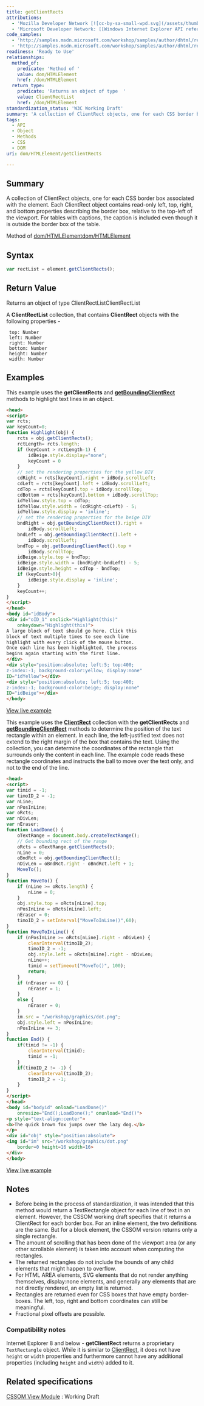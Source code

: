 ```yaml
---
title: getClientRects
attributions:
  - 'Mozilla Developer Network [![cc-by-sa-small-wpd.svg](/assets/thumb/8/8c/cc-by-sa-small-wpd.svg/120px-cc-by-sa-small-wpd.svg.png)](http://creativecommons.org/licenses/by-sa/3.0/us/): [Article](https://developer.mozilla.org/en-US/docs/DOM/element.getClientRects)'
  - 'Microsoft Developer Network: [[Windows Internet Explorer API reference](http://msdn.microsoft.com/en-us/library/ie/hh828809%28v=vs.85%29.aspx) Article]'
code_samples:
  - 'http://samples.msdn.microsoft.com/workshop/samples/author/dhtml/refs/rectselection.htm'
  - 'http://samples.msdn.microsoft.com/workshop/samples/author/dhtml/refs/rectdemo.htm'
readiness: 'Ready to Use'
relationships:
  method_of:
    predicate: 'Method of '
    value: dom/HTMLElement
    href: /dom/HTMLElement
  return_type:
    predicate: 'Returns an object of type  '
    value: ClientRectList
    href: /dom/HTMLElement
standardization_status: 'W3C Working Draft'
summary: 'A collection of ClientRect objects, one for each CSS border box associated with the element. Each ClientRect object contains read-only left, top, right, and bottom properties describing the border box, relative to the top-left of the viewport. For tables with captions, the caption is included even though it is outside the border box of the table.'
tags:
  - API
  - Object
  - Methods
  - CSS
  - DOM
uri: dom/HTMLElement/getClientRects

---
```

## <span>Summary</span>

A collection of ClientRect objects, one for each CSS border box associated with the element. Each ClientRect object contains read-only left, top, right, and bottom properties describing the border box, relative to the top-left of the viewport. For tables with captions, the caption is included even though it is outside the border box of the table.

Method of [dom/HTMLElement](/dom/HTMLElement)[dom/HTMLElement](/dom/HTMLElement)

## <span>Syntax</span>

``` js
var rectList = element.getClientRects();
```

## <span>Return Value</span>

Returns an object of type ClientRectListClientRectList

A **ClientRectList** collection, that contains **ClientRect** objects with the following properties -

     top: Number
     left: Number
     right: Number
     bottom: Number
     height: Number
     width: Number

## <span>Examples</span>

This example uses the **getClientRects** and [**getBoundingClientRect**](/dom/HTMLElement/getBoundingClientRect) methods to highlight text lines in an object.

``` html
<head>
<script>
var rcts;
var keyCount=0;
function Highlight(obj) {
    rcts = obj.getClientRects();
    rctLength= rcts.length;
    if (keyCount > rctLength-1) {
        idBeige.style.display="none";
        keyCount = 0
    }
    // set the rendering properties for the yellow DIV
    cdRight = rcts[keyCount].right + idBody.scrollLeft;
    cdLeft = rcts[keyCount].left + idBody.scrollLeft;
    cdTop = rcts[keyCount].top + idBody.scrollTop;
    cdBottom = rcts[keyCount].bottom + idBody.scrollTop;
    idYellow.style.top = cdTop;
    idYellow.style.width = (cdRight-cdLeft) - 5;
    idYellow.style.display = 'inline';
    // set the rendering properties for the beige DIV
    bndRight = obj.getBoundingClientRect().right +
        idBody.scrollLeft;
    bndLeft = obj.getBoundingClientRect().left +
        idBody.scrollLeft;
    bndTop = obj.getBoundingClientRect().top +
        idBody.scrollTop;
    idBeige.style.top = bndTop;
    idBeige.style.width = (bndRight-bndLeft) - 5;
    idBeige.style.height = cdTop - bndTop;
    if (keyCount>0){
        idBeige.style.display = 'inline';
    }
    keyCount++;
}
</script>
</head>
<body id="idBody">
<div id="oID_1" onclick="Highlight(this)"
    onkeydown="Highlight(this)">
A large block of text should go here. Click this
block of text multiple times to see each line
highlight with every click of the mouse button.
Once each line has been highlighted, the process
begins again starting with the first line.
</div>
<div style="position:absolute; left:5; top:400;
z-index:-1; background-color:yellow; display:none"
ID="idYellow"></div>
<div style="position:absolute; left:5; top:400;
z-index:-1; background-color:beige; display:none"
ID="idBeige"></div>
</body>
```

[View live example](http://samples.msdn.microsoft.com/workshop/samples/author/dhtml/refs/rectselection.htm)

This example uses the [**ClientRect**](/css/cssom/ClientRect) collection with the **getClientRects** and [**getBoundingClientRect**](/dom/HTMLElement/getBoundingClientRect) methods to determine the position of the text rectangle within an element. In each line, the left-justified text does not extend to the right margin of the box that contains the text. Using the collection, you can determine the coordinates of the rectangle that surrounds only the content in each line. The example code reads these rectangle coordinates and instructs the ball to move over the text only, and not to the end of the line.

``` html
<head>
<script>
var timid = -1;
var timoID_2 = -1;
var nLine;
var nPosInLine;
var oRcts;
var nDivLen;
var nEraser;
function LoadDone() {
    oTextRange = document.body.createTextRange();
    // Get bounding rect of the range
    oRcts = oTextRange.getClientRects();
    nLine = 0;
    oBndRct = obj.getBoundingClientRect();
    nDivLen = oBndRct.right - oBndRct.left + 1;
    MoveTo();
}
function MoveTo() {
    if (nLine >= oRcts.length) {
        nLine = 0;
    }
    obj.style.top = oRcts[nLine].top;
    nPosInLine = oRcts[nLine].left;
    nEraser = 0;
    timoID_2 = setInterval("MoveToInLine()",60);
}
function MoveToInLine() {
    if (nPosInLine >= oRcts[nLine].right - nDivLen) {
        clearInterval(timoID_2);
        timoID_2 = -1;
        obj.style.left = oRcts[nLine].right - nDivLen;
        nLine++;
        timid = setTimeout("MoveTo()", 100);
        return;
    }
    if (nEraser == 0) {
        nEraser = 1;
    }
    else {
        nEraser = 0;
    }
    im.src = "/workshop/graphics/dot.png";
    obj.style.left = nPosInLine;
    nPosInLine += 3;
}
function End() {
    if(timid != -1) {
        clearInterval(timid);
        timid = -1;
    }
    if(timoID_2 != -1) {
        clearInterval(timoID_2);
        timoID_2 = -1;
    }
}
</script>
</head>
<body id="bodyid" onload="LoadDone()"
    onresize="End();LoadDone();" onunload="End()">
<p style="text-align:center">
<b>The quick brown fox jumps over the lazy dog.</b>
</p>
<div id="obj" style="position:absolute">
<img id="im" src="/workshop/graphics/dot.png"
    border=0 height=16 width=16>
</div>
</body>
```

[View live example](http://samples.msdn.microsoft.com/workshop/samples/author/dhtml/refs/rectdemo.htm)

## <span>Notes</span>

-   Before being in the process of standardization, it was intended that this method would return a TextRectangle object for each line of text in an element. However, the CSSOM working draft specifies that it returns a ClientRect for each border box. For an inline element, the two definitions are the same. But for a block element, the CSSOM version returns only a single rectangle.
-   The amount of scrolling that has been done of the viewport area (or any other scrollable element) is taken into account when computing the rectangles.
-   The returned rectangles do not include the bounds of any child elements that might happen to overflow.
-   For HTML AREA elements, SVG elements that do not render anything themselves, display:none elements, and generally any elements that are not directly rendered, an empty list is returned.
-   Rectangles are returned even for CSS boxes that have empty border-boxes. The left, top, right and bottom coordinates can still be meaningful.
-   Fractional pixel offsets are possible.

### <span>Compatibility notes</span>

Internet Explorer 8 and below - **getClientRect** returns a proprietary `TextRectangle` object. While it is similar to [ClientRect](/css/cssom/ClientRect), it does not have `height` or `width` properties and furthermore cannot have any additional properties (including `height` and `width`) added to it.

## <span>Related specifications</span>

[CSSOM View Module](http://www.w3.org/TR/cssom-view/#dom-range-getclientrects)
:   Working Draft
